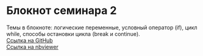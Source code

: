 
# Блокнот семинара 2
Темы в блокноте: логические переменные, условный оператор (if), цикл while, способы остановки цикла (break и continue).  
[Ссылка на GitHub](https://github.com/rogovich/2020_HSE_SOC_PPO/blob/master/2%20Seminar/2020_SOC_PPO_2_Seminar.ipynb)  
[Ссылка на nbviewer](https://nbviewer.jupyter.org/github/rogovich/2020_HSE_SOC_PPO/blob/master/2%20Seminar/2020_SOC_PPO_2_Seminar.ipynb)
